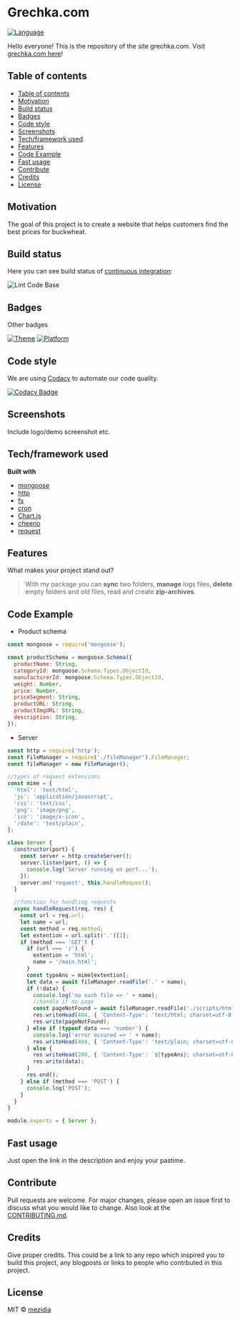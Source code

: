 # Grechka.com

[![Language](https://img.shields.io/badge/language-javascript-brightgreen?style=flat-square)](https://nodejs.org/uk/)

Hello everyone! This is the repository of the site grechka.com.
Visit [grechka.com here](https://grechka-com.herokuapp.com/)!

## Table of contents

- [Table of contents](#table-of-contents)
- [Motivation](#motivation)
- [Build status](#build-status)
- [Badges](#badges)
- [Code style](#code-style)
- [Screenshots](#screenshots)
- [Tech/framework used](#techframework-used)
- [Features](#features)
- [Code Example](#code-example)
- [Fast usage](#fast-usage)
- [Contribute](#contribute)
- [Credits](#credits)
- [License](#license)

## Motivation

The goal of this project is to create a website that helps customers find the best prices for buckwheat.

## Build status

Here you can see build status of [continuous integration](https://en.wikipedia.org/wiki/Continuous_integration):

![Lint Code Base](https://github.com/mezidia/grechka.com/workflows/Lint%20Code%20Base/badge.svg)

## Badges

Other badges

[![Theme](https://img.shields.io/badge/Theme-Web_Development-brightgreen?style=flat-square)](https://www.w3schools.com/whatis/)
[![Platform](https://img.shields.io/badge/Platform-NodeJS-brightgreen?style=flat-square)](https://nodejs.org/uk/)

## Code style

We are using [Codacy](https://www.codacy.com/) to automate our code quality.

[![Codacy Badge](https://app.codacy.com/project/badge/Grade/66df46a0daa143cc870de7a1488e1bab)](https://www.codacy.com/gh/mezidia/grechka.com/dashboard?utm_source=github.com&amp;utm_medium=referral&amp;utm_content=mezidia/grechka.com&amp;utm_campaign=Badge_Grade)
 
## Screenshots

Include logo/demo screenshot etc.

## Tech/framework used

**Built with**

- [mongoose](https://mongoosejs.com/)
- [http](https://nodejs.org/api/http.html)
- [fs](https://nodejs.org/api/fs.html)
- [cron](https://uk.wikipedia.org/wiki/Cron)
- [Chart.js](https://github.com/chartjs/Chart.js)
- [cheerio](https://github.com/cheeriojs/cheerio)
- [request](https://github.com/request/request)

## Features

What makes your project stand out?

> With my package you can **sync** two folders, **manage** logs files, **delete** empty folders and old files, read and create **zip-archives**.

## Code Example

- Product schema

```js
const mongoose = require('mongoose');

const productSchema = mongoose.Schema({
  productName: String,
  categoryId: mongoose.Schema.Types.ObjectId,
  manufacturerId: mongoose.Schema.Types.ObjectId,
  weight: Number,
  price: Number,
  priceSegment: String,
  productURL: String,
  productImgURL: String,
  description: String,
});
```

- Server

```js
const http = require('http');
const FileManager = require('./fileManager').FileManager;
const fileManager = new FileManager();

//types of request extensions
const mime = {
  'html': 'text/html',
  'js': 'application/javascript',
  'css': 'text/css',
  'png': 'image/png',
  'ico': 'image/x-icon',
  '/date': 'text/plain',
};

class Server {
  constructor(port) {
    const server = http.createServer();
    server.listen(port, () => {
      console.log('Server running on port...');
    });
    server.on('request', this.handleRequest);
  }

  //function for handling requests
  async handleRequest(req, res) {
    const url = req.url;
    let name = url;
    const method = req.method;
    let extention = url.split('.')[1];
    if (method === 'GET') {
      if (url === '/') {
        extention = 'html';
        name = '/main.html';
      }
      const typeAns = mime[extention];
      let data = await fileManager.readFile('.' + name);
      if (!data) {
        console.log('no such file => ' + name);
        //handle if no page
        const pageNotFound = await fileManager.readFile('./scripts/html/noPageFound.html');
        res.writeHead(404, { 'Content-Type': 'text/html; charset=utf-8' });
        res.write(pageNotFound);
      } else if (typeof data === 'number') {
        console.log('error occured => ' + name);
        res.writeHead(404, { 'Content-Type': 'text/plain; charset=utf-8' });
      } else {
        res.writeHead(200, { 'Content-Type': `${typeAns}; charset=utf-8` });
        res.write(data);
      }
      res.end();
    } else if (method === 'POST') {
      console.log('POST');
    }
  }
}

module.exports = { Server };
```

## Fast usage

Just open the link in the description and enjoy your pastime.

## Contribute

Pull requests are welcome. For major changes, please open an issue first to discuss what you would like to change. Also look at the [CONTRIBUTING.md](https://github.com/mezidia/grechka.com/blob/main/CONTRIBUTING.md).

## Credits

Give proper credits. This could be a link to any repo which inspired you to build this project, any blogposts or links to people who contrbuted in this project. 

## License

MIT © [mezidia](https://github.com/mezidia)
